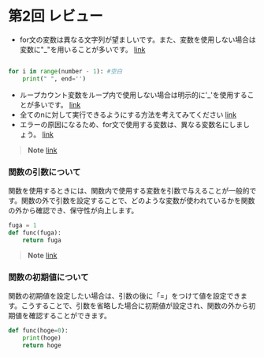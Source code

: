 # 第2回 レビュー
* for文の変数は異なる文字列が望ましいです。また、変数を使用しない場合は変数に"_"を用いることが多いです。 [link](ensyuu3%20-%20%E7%94%B0%E4%B8%AD.ipynb)

```python

for i in range(number - 1): #空白
    print(" ", end='')

```
* ループカウント変数をループ内で使用しない場合は明示的に'_'を使用することが多いです。 [link](kadai2%20shimokawara%20-%20%E3%81%8B%E3%81%97%E3%82%8F%E3%82%82%E3%81%A1.ipynb)
* 全てのnに対して実行できるようにする方法を考えてみてください [link](230413kadai%20-%20%E3%82%AB%E3%83%AF%E3%83%83%E3%83%81k.ipynb)
* エラーの原因になるため、for文で使用する変数は、異なる変数名にしましょう。 [link](230413kadai%20-%20%E3%82%AB%E3%83%AF%E3%83%83%E3%83%81k.ipynb)
> **Note** [link](_exp.ipynb)

### 関数の引数について
関数を使用するときには、関数内で使用する変数を引数で与えることが一般的です。関数の外で引数を設定することで、どのような変数が使われているかを関数の外から確認でき、保守性が向上します。

```python
fuga = 1
def func(fuga):
    return fuga
```
> **Note** [link](_exp.ipynb)
### 関数の初期値について
関数の初期値を設定したい場合は、引数の後に「=」をつけて値を設定できます。こうすることで、引数を省略した場合に初期値が設定され、関数の外から初期値を確認することができます。

```python
def func(hoge=0):
    print(hoge)
    return hoge
```
